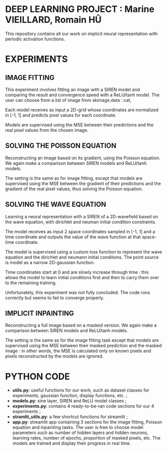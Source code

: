 # DEEP LEARNING PROJECT : Marine VIEILLARD, Romain HÛ
This repository contains all our work on implicit neural representation with periodic activation functions.


# EXPERIMENTS
## IMAGE FITTING
This experiment involves fitting an image with a SIREN model and comparing the result and convergence speed with a ReLU/tanh model. The user can choose from a list of image from 
skimage.data : cat, 

Each model receives as input a 2D-grid whose coordinates are normalized in [-1, 1] and predicts pixel values for each coordinate.

Models are supervised using the MSE between their predictions and the real pixel values from the chosen image.


## SOLVING THE POISSON EQUATION
Reconstructing an image based on its gradient, using the Poisson equation. We again make a comparison between SIREN models and ReLU/tanh models.

The setting is the same as for image fitting, except that models are supervised using the MSE between the gradient of their predictions and the gradient of the real pixel values, thus solving the Poisson equation.


## SOLVING THE WAVE EQUATION
Learning a neural representation with a SIREN of a 2D-wavefield based on the wave equation, with dirichlet and neuman initial condition constraints.

The model receives as input 2 space coordinates sampled in [-1, 1] and a time coordinate and outputs the value of the wave function at that space-time coordinate.

The model is supervised using a custom loss function to represent the wave equation and the dirichlet and neumann initial conditions. The point source is model as a narrow 2D-gaussian function.

Time coordinates start at 0 and are slowly increase through time : this allows the model to learn initial conditions first and then to carry them over to the remaining training.

Unfortunately, this experiment was not fully concluded. The code runs correctly but seems to fail to converge properly.


## IMPLICIT INPAINTING
Reconstructing a full image based on a masked version. We again make a comparison between SIREN models and ReLU/tanh models.

The setting is the same as for the image fitting task except that models are supervised using the MSE between their masked prediction and the masked image : in other words, the MSE is calculated only on known pixels and pixels reconstructed by the models are ignored.


# PYTHON CODE
- **utils.py**: useful functions for our work, such as dataset classes for experiments, gaussian function, display functions, etc. ;
- **models.py**: sine layer, SIREN and ReLU model classes ;
- **experiments.py**: contains 4 ready-to-be-ran code sections for our 4 experiments ;
- **stramlit_utils.py**: a few shortcut functions for streamlit ;
- **app.py**: streamlit app containing 3 sections for the image fitting, Poisson equation and inpainting tasks. The user is free to choose model parameters such as number of hidden layers and hidden neurons, learning rates, number of epochs, proportion of masked pixels, etc. The models are trained and display their progress in real time.